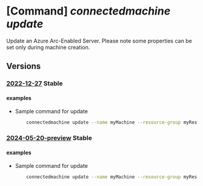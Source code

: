 # [Command] _connectedmachine update_

Update an Azure Arc-Enabled Server. Please note some properties can be set only during machine creation.

## Versions

### [2022-12-27](/Resources/mgmt-plane/L3N1YnNjcmlwdGlvbnMve30vcmVzb3VyY2Vncm91cHMve30vcHJvdmlkZXJzL21pY3Jvc29mdC5oeWJyaWRjb21wdXRlL21hY2hpbmVzL3t9/2022-12-27.xml) **Stable**

<!-- mgmt-plane /subscriptions/{}/resourcegroups/{}/providers/microsoft.hybridcompute/machines/{} 2022-12-27 -->

#### examples

- Sample command for update
    ```bash
        connectedmachine update --name myMachine --resource-group myResourceGroup --location eastus2euap
    ```

### [2024-05-20-preview](/Resources/mgmt-plane/L3N1YnNjcmlwdGlvbnMve30vcmVzb3VyY2Vncm91cHMve30vcHJvdmlkZXJzL21pY3Jvc29mdC5oeWJyaWRjb21wdXRlL21hY2hpbmVzL3t9/2024-05-20-preview.xml) **Stable**

<!-- mgmt-plane /subscriptions/{}/resourcegroups/{}/providers/microsoft.hybridcompute/machines/{} 2024-05-20-preview -->

#### examples

- Sample command for update
    ```bash
        connectedmachine update --name myMachine --resource-group myResourceGroup --location eastus2euap
    ```
